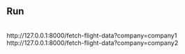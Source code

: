 ## Run
<br>
http://127.0.0.1:8000/fetch-flight-data?company=company1
<br>
http://127.0.0.1:8000/fetch-flight-data?company=company2
